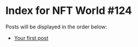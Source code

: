 # Index for NFT World #124
Posts will be displayed in the order below:

- [Your first post](./001-first.md)

